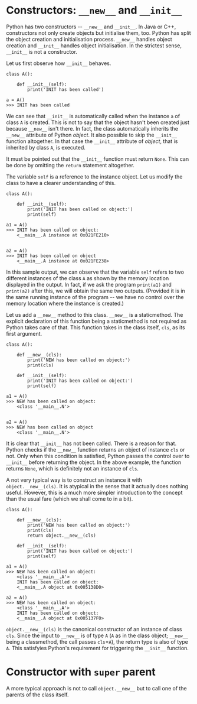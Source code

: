 # Constructors: `__new__` and `__init__`

Python has two constructors -- `__new__` and `__init__`. In Java or C++, constructors not only create objects but initialise them, too. Python has split the object creation and initialisation process. `__new__` handles object creation and `__init__` handles object initialisation. In the strictest sense, `__init__` is not a constructor.

Let us first observe how `__init__` behaves.

    class A():
    
        def __init__(self):
            print('INIT has been called')
         
    a = A()
    >>> INIT has been called
    
We can see that `__init__` is automatically called when the instance `a` of class `A` is created. This is not to say that the object hasn't been created just because `__new__` isn't there. In fact, the class automatically inherits the `__new__` attribute of Python *object*. It also possible to skip the `__init__` function altogether. In that case the `__init__` attribute of *object*, that is inherited by class `A`, is executed.

It must be pointed out that the `__init__` function must return `None`. This can be done by omitting the `return` statement altogether.

The variable `self` is a reference to the instance object. Let us modify the class to have a clearer understanding of this.

    class A():
    
        def __init__(self):
            print('INIT has been called on object:')
            print(self)
         
    a1 = A()
    >>> INIT has been called on object:
        <__main__.A instance at 0x021FE210>

    
    a2 = A()
    >>> INIT has been called on object
        <__main__.A instance at 0x021FE238>
    
In this sample output, we can observe that the variable `self` refers to two different instances of the class `A` as shown by the memory location displayed in the output. In fact, if we ask the program `print(a1)` and `print(a2)` after this, we will obtain the same two outputs. (Provided it is in the same running instance of the program -- we have no control over the memory location where the instance is created.)

Let us add a `__new__` method to this class. `__new__` is a staticmethod. The explicit declaration of this function being a staticmethod is not required as Python takes care of that. This function takes in the class itself, `cls`, as its first argument.

    class A():
    
        def __new__(cls):
            print('NEW has been called on object:')
            print(cls)
    
        def __init__(self):
            print('INIT has been called on object:')
            print(self)
            
    a1 = A()
    >>> NEW has been called on object:
        <class '__main__.N'>

    
    a2 = A()
    >>> NEW has been called on object
        <class '__main__.N'>

It is clear that `__init__` has not been called. There is a reason for that. Python checks if the `__new__` function returns an object of instance `cls` or not. Only when this condition is satisfied, Python passes the control over to `__init__` before returning the object. In the above example, the function returns `None`, which is definitely not an instance of `cls`.

A not very typical way is to construct an instance it with `object.__new__(cls)`. It is atypical in the sense that it actually does nothing useful. However, this is a much more simpler introduction to the concept than the usual fare (which we shall come to in a bit).

    class A():
    
        def __new__(cls):
            print('NEW has been called on object:')
            print(cls)
            return object.__new__(cls)
    
        def __init__(self):
            print('INIT has been called on object:')
            print(self)
            
    a1 = A()
    >>> NEW has been called on object:
        <class '__main__.A'>
        INIT has been called on object:
        <__main__.A object at 0x005138D0>

    a2 = A()
    >>> NEW has been called on object:
        <class '__main__.A'>
        INIT has been called on object:
        <__main__.A object at 0x005137F0>

`object.__new__(cls)` is the canonical constructor of an instance of class `cls`. Since the input to `__new__` is of type `A` (`A` as in the class object; `__new__` being a classmethod, the call passes `cls`=`A`), the return type is also of type `A`. This satisfyies Python's requirement for triggering the `__init__` function.

# Constructor with `super` parent

A more typical approach is not to call `object.__new__` but to call one of the parents of the class itself.
